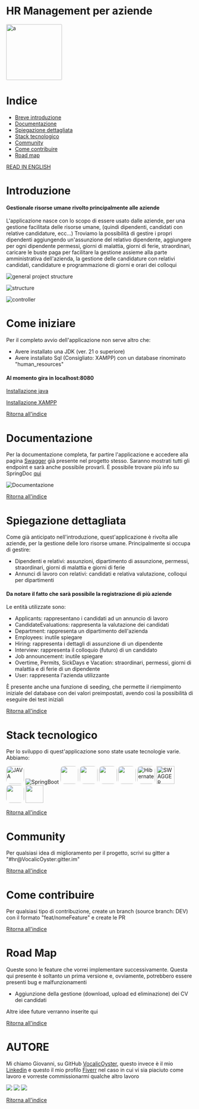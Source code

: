 # HR Management per aziende

<a href="https://www.instagram.com/foreachsolutions">
<img src="/images/ForeachSolutions.jpg" width="150" height="150" style="border-radius: 2px;" alt="a">
</a>

# Indice

- [Breve introduzione](#introduzione)
- [Documentazione](#documentazione)
- [Spiegazione dettagliata](#spiegazione-dettagliata)
- [Stack tecnologico](#stack-tecnologico)
- [Community](#community)
- [Come contribuire](#come-contribuire)
- [Road map](#road-map)

[READ IN ENGLISH](README_en.md)

# Introduzione

#### Gestionale risorse umane rivolto principalmente alle aziende

L'applicazione nasce con lo scopo di essere usato dalle aziende, per una gestione facilitata
delle risorse umane, (quindi dipendenti, candidati con relative candidature, ecc...)
Troviamo la possibilità di gestire i propri dipendenti aggiungendo un'assunzione del
relativo dipendente, aggiungere per ogni dipendente permessi, giorni di malattia,
giorni di ferie, straordinari, caricare le buste paga per facilitare la gestione assieme alla parte amministrativa
dell'azienda,
la gestione delle candidature con relativi candidati, candidature e programmazione di giorni e orari dei
colloqui

![general project structure](/images/project%20structure.png)

![structure](/images/structure.png)

![controller](/images/controller.png)

# Come iniziare

Per il completo avvio dell'applicazione non serve altro che:

- Avere installato una JDK (ver. 21 o superiore)
- Avere installato Sql (Consigliato: XAMPP) con un database rinominato "human_resources"

#### Al momento gira in localhost:8080

[Installazione java](https://www.java.com/it/download/manual.jsp)

[Installazione XAMPP](https://www.apachefriends.org/it/index.html)

[Ritorna all'indice](#indice)

# Documentazione

Per la documentazione completa, far partire l'applicazione e accedere alla
pagina [Swagger](http://localhost:8080/swagger-ui/index.html)
già presente nel progetto stesso.
Saranno mostrati tutti gli endpoint e sarà anche possibile provarli. È possibile trovare
più info su SpringDoc [qui](https://springdoc.org/)

![Documentazione](/images/documentazione.png)

[Ritorna all'indice](#indice)

# Spiegazione dettagliata

Come già anticipato nell'introduzione, quest'applicazione è rivolta alle aziende,
per la gestione delle loro risorse umane. Principalmente si occupa di gestire:

- Dipendenti e relativi: assunzioni, dipartimento di assunzione, permessi, straordinari, giorni di malattia e giorni di
  ferie
- Annunci di lavoro con relativi: candidati e relativa valutazione, colloqui per dipartimenti

#### Da notare il fatto che sarà possibile la registrazione di più aziende

Le entità utilizzate sono:

- Applicants: rappresentano i candidati ad un annuncio di lavoro
- CandidateEvaluations: rappresenta la valutazione dei candidati
- Department: rappresenta un dipartimento dell'azienda
- Employees: inutile spiegare
- Hiring: rappresenta i dettagli di assunzione di un dipendente
- Interview: rappresenta il colloquio (futuro) di un candidato
- Job announcement: inutile spiegare
- Overtime, Permits, SickDays e Vacation: straordinari, permessi, giorni di malattia e di ferie di un dipendente
- User: rappresenta l'azienda utilizzante

È presente anche una funzione di seeding, che permette il riempimento iniziale del database con dei valori preimpostati,
avendo così la possibilità di eseguire dei test iniziali

[Ritorna all'indice](#indice)

# Stack tecnologico

Per lo sviluppo di quest'applicazione sono state usate tecnologie varie. Abbiamo:


<img src="https://logowik.com/content/uploads/images/java1655.logowik.com.webp" width="48" height="48" style="border-radius: 10px" alt="JAVA"/>  <img src="/images/icons8-spring-boot-48.png" alt="SpringBoot"/>  <img src="images/springsecurity.png" width="48" height="48" style="border-radius: 10px"/>  <img src="https://upload.wikimedia.org/wikipedia/commons/8/87/Sql_data_base_with_logo.png" height="48" style="border-radius: 10px"/>  <img src="images/springsecurity.png" width="48" height="48" style="border-radius: 10px"/> <img src="https://seeklogo.com/images/J/json-web-tokens-jwt-io-logo-C003DEC47A-seeklogo.com.png" width="48" height="48" style="border-radius: 10px"/>   <img src="https://miro.medium.com/v2/resize:fit:400/0*jba3dz1j64rfhl5i.jpg" width="48" height="48" style="border-radius: 10px"  alt="Hibernate" />  <img src="https://help.apiary.io/images/swagger-logo.png" width="48" height="48" alt="SWAGGER"/>  <img src="images/Apache_Feather_Logo.png" width="48" height="48" style="border-radius: 10px"/>  <img src="/images/tomcat.png" width="48" height="48">

[Ritorna all'indice](#indice)

# Community

Per qualsiasi idea di miglioramento per il progetto, scrivi su gitter a "#hr@VocalicOyster:gitter.im"

[Ritorna all'indice](#indice)

# Come contribuire

Per qualsiasi tipo di contribuzione, create un branch (source branch: DEV) con il formato "feat/nomeFeature"
e create le PR

[Ritorna all'indice](#indice)

# Road Map

Queste sono le feature che vorrei implementare successivamente. Questa qui presente è soltanto un prima versione
e, ovviamente, potrebbero essere presenti bug e malfunzionamenti

- Aggiunzione della gestione (download, upload ed eliminazione) dei CV dei candidati

Altre idee future verranno inserite qui

[Ritorna all'indice](#indice)

# AUTORE

Mi chiamo Giovanni, su GitHub [VocalicOyster](https://github.com/VocalicOyster), questo invece è
il mio [Linkedin](https://www.linkedin.com/in/giovanni-innaimi/) e questo il mio profilo [Fiverr](https://it.fiverr.com/giovanniinnaimi?up_rollout=true) nel caso in cui vi sia piaciuto come lavoro e
vorreste commissionarmi qualche altro lavoro

[![](https://img.shields.io/badge/linkedin-blue?logo=linkedin)](https://www.linkedin.com/in/giovanni-innaimi/)
[![](https://img.shields.io/badge/Fiverr-green?logo=fiverr&labelColor=%23004F1B)](https://it.fiverr.com/giovanniinnaimi)
[![](https://img.shields.io/badge/Instagram-%23E3314C?logo=instagram&logoColor=white)](https://www.instagram.com/foreachsolutions/)

[Ritorna all'indice](#indice)


